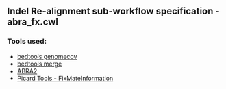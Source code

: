## Indel Re-alignment sub-workflow specification - abra_fx.cwl

### Tools used:

* [bedtools genomecov](https://msk-access.gitbook.io/command-line-tools-cwl/bedtools/bedtools_genomecov_v2.28.0_cv2)
* [bedtools merge](https://msk-access.gitbook.io/command-line-tools-cwl/bedtools/bedtools_merge_v2.28.0_cv2)
* [ABRA2](https://msk-access.gitbook.io/command-line-tools-cwl/abra2/abra2_2.17)
* [Picard Tools - FixMateInformation](https://msk-access.gitbook.io/command-line-tools-cwl/picard-tools/picard_fix_mate_information_1.96)

